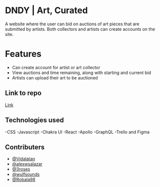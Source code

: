 # DNDY | Art, Curated

A website where the user can bid on auctions of art pieces that are submitted by artists.
Both collectors and artists can create accounts on the site.

# Features

- Can create account for artist or art collector
- View auctions and time remaining, along with starting and current bid
- Artists can upload their art to be auctioned

## Link to repo

[Link](https://github.com/DNDYArt)

## Technologies used

-CSS
-Javascript
-Chakra UI
-React
-Apollo
-GraphQL
-Trello and Figma

## Contributers

- [@Vidalatan](https://github.com/Vidalatan)
- [@alexwsalazar](https://github.com/alexwsalazar)
- [@3roses](https://github.com/3roses)
- [@wulfsounds](https://github.com/wulfsounds)
- [@Robala98](https://github.com/Robala98)
